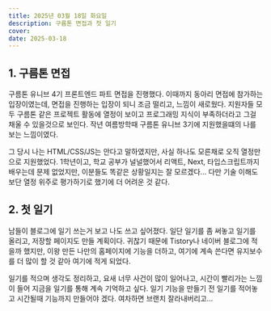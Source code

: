 ```yaml
---
title: 2025년 03월 18일 화요일
description: 구름톤 면접과 첫 일기
cover: 
date: 2025-03-18
---
```


## 1. 구름톤 면접

구름톤 유니브 4기 프론트엔드 파트 면접을 진행했다. 이때까지 동아리 면접에 참가하는 입장이였는데, 면접을 진행하는 입장이 되니 조금 떨리고, 느낌이 새로웠다. 지원자들 모두 구름톤 같은 프로젝트 활동에 열정이 보이고 프로그래밍 지식이 부족하더라고 그걸 채울 수 있을것으로 보인다. 작년 여름방학때 구름톤 유니브 3기에 지원했을떄의 나를 보는 느낌이였다.

그 당시 나는 HTML/CSS/JS는 안다고 말하였지만, 사실 하나도 모른채로 오직 열정만으로 지원했었다. 1학년이고, 학교 공부가 널널했어서 리액트, Next, 타입스크립트까지 배우는데 문제 없었지만, 이분들도 똑같은 상황일지는 잘 모르겠다... 다만 기술 이해도보단 열정 위주로 평가하기로 했기에 더 어려운 것 같다.


## 2. 첫 일기

남들이 블로그에 일기 쓰는거 보고 나도 쓰고 싶어졌다. 일단 일기를 좀 써놓고 일기를 올리고, 저장할 페이지도 만들 계획이다. 귀찮기 때문에 Tistory나 네이버 블로그에 적을까 했지만, 이왕 만든 나만의 홈페이지에 기능을 더하고, 여기에 계속 쓴다면 유지보수를 더 많이 할 것 같아 여기에 적게 되었다.

일기를 적으며 생각도 정리하고, 요새 너무 사건이 많이 일어나고, 시간이 빨리가는 느낌이 들어 지금을 일기를 통해 계속 기억하고 싶다. 일기 기능을 만들기 전 일기를 적어놓고 시간될때 기능까지 만들어야 겠다. 여차하면 브랜치 잘라내버리고...